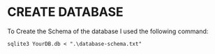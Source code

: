 
# CREATE DATABASE
To Create the Schema of the database I used the following command:

`sqlite3 YourDB.db < ".\database-schema.txt"`
